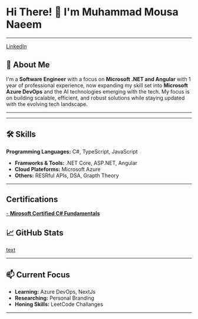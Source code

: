 # Hi There! 👋 I'm Muhammad Mousa Naeem  
---
[LinkedIn](https://linkedin.com/in/YourProfile)

## 🚀 About Me  
I'm a **Software Engineer** with a focus on **Microsoft .NET and Angular** with 1 year of professional experience, now expanding my skill set into **Microsoft Azure DevOps** and the AI technologies emerging with the tech. My focus is on building scalable, efficient, and robust solutions while staying updated with the evolving tech landscape.

---
<!-- 
- 🎓 **Student:** Studying Parallel and Distributed Computing while planning a **Final Year AI Project**.  
- 💼 **Professional:** Building robust **.NET** and **Angular** applications, with expertise in **C#**, **EntityFramework core** , **SQL Server**, and repository-service patterns.  
- 🛠️ **Current Projects:** E-commerce website, with features like pagination, filters, and image rendering.  
- 📜 **Certified:** Foundational C# Certification by Microsoft.  
- 🌱 **Learning:** AI/ML to enhance my development skill set.   -->
---

## 🛠️ Skills  

**Programming Languages:** C#, TypeScript, JavaScript   
- **Framworks & Tools:** .NET Core, ASP.NET, Angular  
- **Cloud Plateforms:** Microsoft Azure   
- **Others:** RESRful APIs, DSA, Grapth Theory  
---

## Certifications
[- **Mirosoft Certified C# Fundamentals**](https://devblogs.microsoft.com/dotnet/announcing-foundational-csharp-certification/?wt.mc_id=studentamb_437139)

## 📈 GitHub Stats  

[text](https://github-readme-stats.vercel.app/api?username=muhammad-mousa&show_icons=true&theme=dark&cache_seconds=10)

---

## 📫 Current Focus 

- **Learning:** Azure DevOps, NextJs
- **Researching:** Personal Branding
- **Honing Skills:** LeetCode Challanges 

---